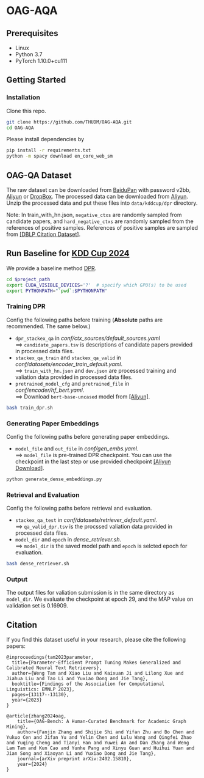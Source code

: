 # OAG-AQA

## Prerequisites
- Linux
- Python 3.7
- PyTorch 1.10.0+cu111

## Getting Started

### Installation

Clone this repo.


```bash
git clone https://github.com/THUDM/OAG-AQA.git
cd OAG-AQA
```

Please install dependencies by

```bash
pip install -r requirements.txt
python -m spacy download en_core_web_sm
```

## OAG-QA Dataset

The raw dataset can be downloaded from [BaiduPan](https://pan.baidu.com/s/1bFM6QM1tv4cz-Vx8VEGp7A?pwd=v2bb) with password v2bb, [Aliyun](https://open-data-set.oss-cn-beijing.aliyuncs.com/oag-benchmark/kddcup-2024/AQA/AQA.zip) or [DropBox](https://www.dropbox.com/scl/fi/2ckwl9fcpbik88z1cekot/AQA.zip?rlkey=o7ttmrvpdbvbu3rcr6t33jrx7&dl=1).
The processed data can be downloaded from [Aliyun](https://open-data-set.oss-cn-beijing.aliyuncs.com/oag-benchmark/kddcup-2024/AQA/aqa_train_data_processed.zip).
Unzip the processed data and put these files into ``data/kddcup/dpr`` directory.  

Note: In train_with_hn.json, ``negative_ctxs`` are randomly sampled from candidate papers, and ``hard_negative_ctxs`` are randomly sampled from the references of positive samples.  References of positive samples are sampled from [[DBLP Citation Dataset]](https://open.aminer.cn/open/article?id=655db2202ab17a072284bc0c).

## Run Baseline for [KDD Cup 2024](https://www.biendata.xyz/competition/aqa_kdd_2024/)

We provide a baseline method [DPR](https://arxiv.org/abs/2004.04906).

```bash
cd $project_path
export CUDA_VISIBLE_DEVICES='?'  # specify which GPU(s) to be used
export PYTHONPATH="`pwd`:$PYTHONPATH"
```

### Training DPR
Config the following paths before training (**Absolute** paths are recommended. The same below.)
- ``dpr_stackex_qa`` in _conf/ctx_sources/default_sources.yaml_  
==> ``candidate_papers.tsv`` is descriptions of candidate papers provided in processed data files.
- ``stackex_qa_train`` and ``stackex_qa_valid`` in _conf/datasets/encoder_train_default.yaml_.  
==> ``train_with_hn.json`` and ``dev.json`` are processed training and valiation data provided in processed data files.
- ``pretrained_model_cfg`` and ``pretrained_file`` in _conf/encoder/hf_bert.yaml_.  
==> Download ``bert-base-uncased`` model from [[Aliyun]](https://open-data-set.oss-cn-beijing.aliyuncs.com/oag-benchmark/kddcup-2024/AQA/bert-base-uncased-dpr-init.zip).

```bash
bash train_dpr.sh
```

### Generating Paper Embeddings
Config the following paths before generating paper embeddings.
- ``model_file`` and ``out_file`` in _conf/gen_embs.yaml_.  
==> ``model_file`` is pre-trained DPR checkpoint. You can use the checkpoint in the last step or use provided checkpoint [[Aliyun Download]](https://open-data-set.oss-cn-beijing.aliyuncs.com/oag-benchmark/kddcup-2024/AQA/aqa_dpr_ckpt.zip).

```bash
python generate_dense_embeddings.py
```

### Retrieval and Evaluation
Config the following paths before retrieval and evaluation.
- ``stackex_qa_test`` in _conf/datasets/retriever_default.yaml_.  
==> ``qa_valid_dpr.tsv`` is the procssed valiation data provided in processed data files.
- ``model_dir`` and ``epoch`` in _dense_retriever.sh_.  
==> ``model_dir`` is the saved model path and ``epoch`` is selcted epoch for evaluation. 

```bash
bash dense_retriever.sh
```

### Output
The output files for valiation submission is in the same directory as ``model_dir``. 
We evaluate the checkpoint at epoch 29, and the MAP value on validation set is 0.16909.

## Citation

If you find this dataset useful in your research, please cite the following papers:

```
@inproceedings{tam2023parameter,
  title={Parameter-Efficient Prompt Tuning Makes Generalized and Calibrated Neural Text Retrievers},
  author={Weng Tam and Xiao Liu and Kaixuan Ji and Lilong Xue and Jiahua Liu and Tao Li and Yuxiao Dong and Jie Tang},
  booktitle={Findings of the Association for Computational Linguistics: EMNLP 2023},
  pages={13117--13130},
  year={2023}
}

@article{zhang2024oag,
    title={OAG-Bench: A Human-Curated Benchmark for Academic Graph Mining},
    author={Fanjin Zhang and Shijie Shi and Yifan Zhu and Bo Chen and Yukuo Cen and Jifan Yu and Yelin Chen and Lulu Wang and Qingfei Zhao and Yuqing Cheng and Tianyi Han and Yuwei An and Dan Zhang and Weng Lam Tam and Kun Cao and Yunhe Pang and Xinyu Guan and Huihui Yuan and Jian Song and Xiaoyan Li and Yuxiao Dong and Jie Tang},
    journal={arXiv preprint arXiv:2402.15810},
    year={2024}
}
```
